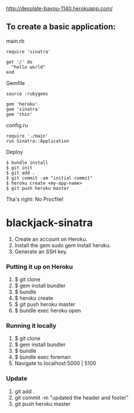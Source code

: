 http://desolate-bayou-1140.herokuapp.com/

To create a basic application:
-----------------------------

main.rb

    require 'sinatra'

    get '/' do
      "hello world"
    end

Gemfile

    source :rubygems

    gem 'heroku'
    gem 'sinatra'
    gem 'thin'

config.ru

    require './main'
    run Sinatra::Application

Deploy

    $ bundle install
    $ git init
    $ git add .
    $ git commit -am "initial commit"
    $ heroku create <my-app-name>
    $ git push heroku master

Tha's right: No Procfile!

blackjack-sinatra
=================

1. Create an account on Heroku.
1. Install the gem sudo gem install heroku.
1. Generate an SSH key.

### Putting it up on Heroku

1. $ git clone 
1. $ gem install bundler
1. $ bundle
1. $ heroku create
1. $ git push heroku master
1. $ bundle exec heroku open

### Running it locally

1. $ git clone 
1. $ gem install bundler
1. $ bundle
1. $ bundle exec foreman
1. Navigate to localhost:5000 | 5100

### Update

1. git add .
1. git commit -m "updated the header and footer"
1. git push heroku master
